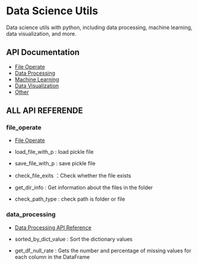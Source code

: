 # Data Science Utils
Data science utils with python, including data processing, machine learning, data visualization, and more.

## API Documentation
- [File Operate](./docs/file_operate.md)
- [Data Processing](docs/data_processing.md)
- [Machine Learning](docs/machine_learning.md)
- [Data Visualization](docs/data_visualization.md)
- [Other](docs/other.md)

## ALL API REFERENDE

### file_operate 
- [File Operate](docs/file_operate.md)
  
- load_file_with_p : load pickle file
- save_file_with_p : save pickle file
- check_file_exits ：Check whether the file exists
- get_dir_info : Get information about the files in the folder
- check_path_type : check path is folder or file

### data_processing
- [Data Processing API Reference](docs/data_processing.md)
  
- sorted_by_dict_value : Sort the dictionary values
- get_df_null_rate : Gets the number and percentage of missing values for each column in the DataFrame